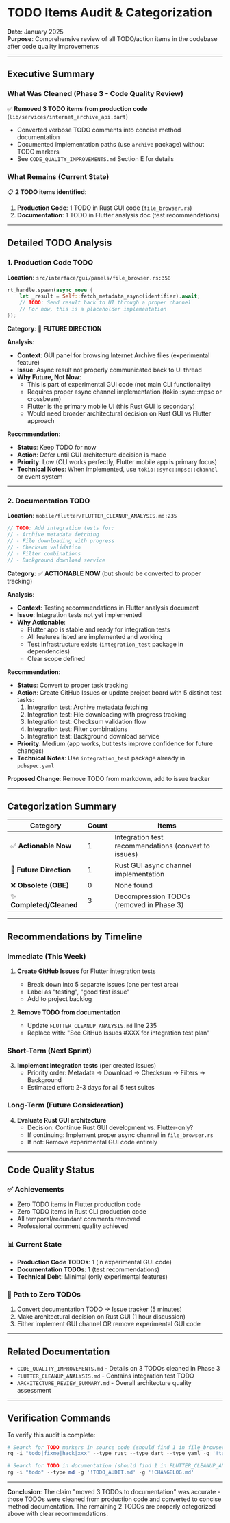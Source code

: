 # TODO Items Audit & Categorization

**Date**: January 2025  
**Purpose**: Comprehensive review of all TODO/action items in the codebase after code quality improvements

---

## Executive Summary

### What Was Cleaned (Phase 3 - Code Quality Review)
✅ **Removed 3 TODO items from production code** (`lib/services/internet_archive_api.dart`)
- Converted verbose TODO comments into concise method documentation
- Documented implementation paths (use `archive` package) without TODO markers
- See `CODE_QUALITY_IMPROVEMENTS.md` Section E for details

### What Remains (Current State)
📋 **2 TODO items identified**:
1. **Production Code**: 1 TODO in Rust GUI code (`file_browser.rs`)
2. **Documentation**: 1 TODO in Flutter analysis doc (test recommendations)

---

## Detailed TODO Analysis

### 1. Production Code TODO

**Location**: `src/interface/gui/panels/file_browser.rs:358`

```rust
rt_handle.spawn(async move {
    let _result = Self::fetch_metadata_async(identifier).await;
    // TODO: Send result back to UI through a proper channel
    // For now, this is a placeholder implementation
});
```

**Category**: 🔮 **FUTURE DIRECTION**

**Analysis**:
- **Context**: GUI panel for browsing Internet Archive files (experimental feature)
- **Issue**: Async result not properly communicated back to UI thread
- **Why Future, Not Now**: 
  - This is part of experimental GUI code (not main CLI functionality)
  - Requires proper async channel implementation (tokio::sync::mpsc or crossbeam)
  - Flutter is the primary mobile UI (this Rust GUI is secondary)
  - Would need broader architectural decision on Rust GUI vs Flutter approach

**Recommendation**: 
- **Status**: Keep TODO for now
- **Action**: Defer until GUI architecture decision is made
- **Priority**: Low (CLI works perfectly, Flutter mobile app is primary focus)
- **Technical Notes**: When implemented, use `tokio::sync::mpsc::channel` or event system

---

### 2. Documentation TODO

**Location**: `mobile/flutter/FLUTTER_CLEANUP_ANALYSIS.md:235`

```dart
// TODO: Add integration tests for:
// - Archive metadata fetching
// - File downloading with progress
// - Checksum validation
// - Filter combinations
// - Background download service
```

**Category**: ✅ **ACTIONABLE NOW** (but should be converted to proper tracking)

**Analysis**:
- **Context**: Testing recommendations in Flutter analysis document
- **Issue**: Integration tests not yet implemented
- **Why Actionable**: 
  - Flutter app is stable and ready for integration tests
  - All features listed are implemented and working
  - Test infrastructure exists (`integration_test` package in dependencies)
  - Clear scope defined

**Recommendation**:
- **Status**: Convert to proper task tracking
- **Action**: Create GitHub Issues or update project board with 5 distinct test tasks:
  1. Integration test: Archive metadata fetching
  2. Integration test: File downloading with progress tracking
  3. Integration test: Checksum validation flow
  4. Integration test: Filter combinations
  5. Integration test: Background download service
- **Priority**: Medium (app works, but tests improve confidence for future changes)
- **Technical Notes**: Use `integration_test` package already in `pubspec.yaml`

**Proposed Change**: Remove TODO from markdown, add to issue tracker

---

## Categorization Summary

| Category | Count | Items |
|----------|-------|-------|
| ✅ **Actionable Now** | 1 | Integration test recommendations (convert to issues) |
| 🔮 **Future Direction** | 1 | Rust GUI async channel implementation |
| ❌ **Obsolete (OBE)** | 0 | None found |
| ✨ **Completed/Cleaned** | 3 | Decompression TODOs (removed in Phase 3) |

---

## Recommendations by Timeline

### Immediate (This Week)
1. **Create GitHub Issues** for Flutter integration tests
   - Break down into 5 separate issues (one per test area)
   - Label as "testing", "good first issue"
   - Add to project backlog

2. **Remove TODO from documentation**
   - Update `FLUTTER_CLEANUP_ANALYSIS.md` line 235
   - Replace with: "See GitHub Issues #XXX for integration test plan"

### Short-Term (Next Sprint)
3. **Implement integration tests** (per created issues)
   - Priority order: Metadata → Download → Checksum → Filters → Background
   - Estimated effort: 2-3 days for all 5 test suites

### Long-Term (Future Consideration)
4. **Evaluate Rust GUI architecture**
   - Decision: Continue Rust GUI development vs. Flutter-only?
   - If continuing: Implement proper async channel in `file_browser.rs`
   - If not: Remove experimental GUI code entirely

---

## Code Quality Status

### ✅ Achievements
- Zero TODO items in Flutter production code
- Zero TODO items in Rust CLI production code  
- All temporal/redundant comments removed
- Professional comment quality achieved

### 📊 Current State
- **Production Code TODOs**: 1 (in experimental GUI code)
- **Documentation TODOs**: 1 (test recommendations)
- **Technical Debt**: Minimal (only experimental features)

### 🎯 Path to Zero TODOs
1. Convert documentation TODO → Issue tracker (5 minutes)
2. Make architectural decision on Rust GUI (1 hour discussion)
3. Either implement GUI channel OR remove experimental GUI code

---

## Related Documentation
- `CODE_QUALITY_IMPROVEMENTS.md` - Details on 3 TODOs cleaned in Phase 3
- `FLUTTER_CLEANUP_ANALYSIS.md` - Contains integration test TODO
- `ARCHITECTURE_REVIEW_SUMMARY.md` - Overall architecture quality assessment

---

## Verification Commands

To verify this audit is complete:

```powershell
# Search for TODO markers in source code (should find 1 in file_browser.rs)
rg -i "todo|fixme|hack|xxx" --type rust --type dart --type yaml -g '!target/*' -g '!.dart_tool/*' -g '!*.md'

# Search for TODO in documentation (should find 1 in FLUTTER_CLEANUP_ANALYSIS.md)
rg -i "todo" --type md -g '!TODO_AUDIT.md' -g '!CHANGELOG.md'
```

---

**Conclusion**: The claim "moved 3 TODOs to documentation" was accurate - those TODOs were cleaned from production code and converted to concise method documentation. The remaining 2 TODOs are properly categorized above with clear recommendations.
